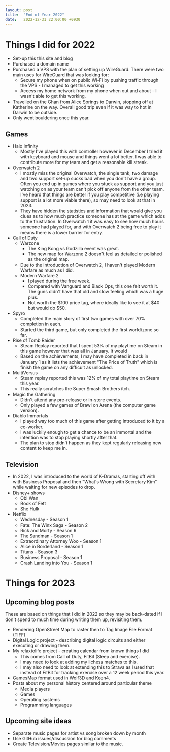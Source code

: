 ```yaml
---
layout: post
title:  "End of Year 2022"
date:   2022-12-31 22:00:00 +0930
---
```

# Things I did for 2022

* Set-up this this site and blog
* Purchased a domain name
* Purchased a VPS with the plan of setting up WireGuard. There were two main
  uses for WireGuard that was looking for:
    * Secure my phone when on public Wi-Fi by pushing traffic through the VPS -
      I managed to get this working
    * Access my home network from my phone when out and about - I wasn't able
      to get this working.
* Travelled on the Ghan from Alice Springs to Darwin, stopping off at Katherine
  on the way.
  Overall good trip even if it was way to hot in Darwin to be outside.
* Only went bouldering once this year.

## Games
* Halo Infinity
    * Mostly I've played this with controller however in December I tried it
      with keyboard and mouse and things went a lot better. I was able to 
      contribute more for my team and get a reasonable kill streak.
* Overwatch 2
    * I mostly miss the original Overwatch, the single tank, two damage and two
      support set-up sucks bad when you don't have a group. Often you end up in
      games where you stuck as support and you just watching on as your team
      can't pick off anyone from the other team. I've heard that things are
      better if you play competitive (i.e playing support is a lot more viable
      there), so may need to look at that in 2023.
    * They have hidden the statistics and information that would give you clues
      as to how much practice someone has at the game which adds to the
      frustration. In Overwatch 1 it was easy to see how much hours someone had
      played for, and with Overwatch 2 being free to play it means there is a
      lower barrier for entry.
* Call of Duty
    * Warzone
        * The King Kong vs Godzilla event was great.
        * The new map for Warzone 2 doesn't feel as detailed or polished as the
          original map.
    * Due to the introduction of Overwatch 2, I haven't played Modern Warfare as
      much as I did.
    * Modern Warfare 2
        * I played during the free week.
        * Compared with Vanguard and Black Ops, this one felt worth it. The
          guns didn't have that old and slow feeling which was a huge plus.
        * Not worth the $100 price tag, where ideally like to see it at $40 but
          would do $50.
* Spyro
    * Completed the main story of first two games with over 70% completion in each.
    * Started the third game, but only completed the first world/zone so far.
* Rise of Tomb Raider
    * Steam Replay reported that I spent 53% of my playtime on Steam in this
      game however that was all in January. It would
    * Based on the achievements, I may have completed in back in January 1 as
      it lists the achievement "The Price of Truth" which is finish the game on
      any difficult as unlocked.
* MultiVersus
    * Steam replay reported this was 12% of my total playtime on Steam this year.
    * This really scratches the Super Smash Brothers itch.
* Magic the Gathering
    * Didn't attend any pre-release or in-store events.
    * Only played a few games of Brawl on Arena (the computer game version).
* Diablo Immortals
    * I played way too much of this game after getting introduced to it by a co-worker.
    * I was luckily enough to get a chance to be an immortal and the intention
      was to stop playing shortly after that.
    * The plan to stop didn't happen as they kept regularly releasing new
      content to keep me in.

## Television

* In 2022, I was introduced to the world of K-Dramas, starting off with with
   Business Proposal and then "What's Wrong with Secretary Kim" while waiting
   for new episodes to drop.
* Disney+ shows
    * Obi Wan
    * Book of Fett
    * She Hulk
* Netflix
    * Wednesday - Season 1
    * Fate: The Winx Saga - Season 2
    * Rick and Morty - Season 6
    * The Sandman - Season 1
    * Extraordinary Attorney Woo - Season 1
    * Alice in Borderland  - Season 1
    * Titans - Season 3
    * Business Proposal - Season 1
    * Crash Landing into You - Season 1

# Things for 2023

## Upcoming blog posts

These are based on things that I did in 2022 so they may be back-dated if I
don't spend to much time during writing them up, revisiting them.
* Rendering OpenStreet Map to raster then to Tag Image File Format (TIFF)
* Digital Logic project - describing digital logic circuits and either
  executing or drawing them.
* My relaxtolife project - creating calendar from known things I did 
    * This comes from Call of Duty, FitBit (Sleep and exercise).
    * I may need to look at adding my lichess matches to this.
    * I may also need to look at extending this to Strava as I used that
      instead of FitBit for tracking exercise over a 12 week period this year.
* GamesMap format used in Wolf3D and Keen4.
* Posts about my personal history centered around particular theme
    * Media players 
    * Games
    * Operating systems
    * Programming languages

## Upcoming site ideas
* Separate music pages for artist vs song broken down by month
* Use GitHub issues/discussion for blog comments
* Create Television/Movies pages similar to the music.
